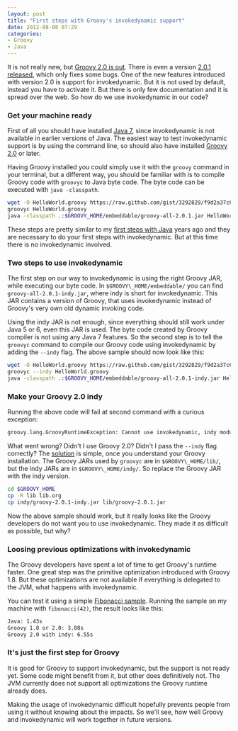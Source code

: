 ```yaml
---
layout: post
title: "First steps with Groovy's invokedynamic support"
date: 2012-08-08 07:29
categories:
- Groovy
- Java
---
```


It is not really new, but
[Groovy 2.0 is out](http://docs.codehaus.org/display/GROOVY/2012/06/28/Groovy+2.0+released).
There is even a version
[2.0.1 released](http://docs.codehaus.org/display/GROOVY/2012/06/28/Groovy+2.0+released),
which only fixes some bugs. One of the new features introduced with
version 2.0 is support for invokedynamic. But it is not used by
default, instead you have to activate it. But there is only few
documentation and it is spread over the web. So how do we use
invokedynamic in our code?

### Get your machine ready

First of all you should have installed
[Java 7](http://www.oracle.com/technetwork/java/javase/downloads/index.html),
since invokedynamic is not available in earlier versions of Java. The
easiest way to test invokedynamic support is by using the command
line, so should also have installed
[Groovy 2.0](http://groovy.codehaus.org/Download) or later.

Having Groovy installed you could simply use it with the ```groovy```
command in your terminal, but a different way, you should be familiar
with is to compile Groovy code with ```groovyc``` to Java byte code. The
byte code can be executed with ```java -classpath```.

```sh
wget -O HelloWorld.groovy https://raw.github.com/gist/3292829/f9d2a37c6cdc45570aab1bf0ce665262899a0dde/HelloWorld.java
groovyc HelloWorld.groovy
java -classpath .:$GROOVY_HOME/embeddable/groovy-all-2.0.1.jar HelloWorld
```

These steps are pretty similar to my
[first steps with Java](https://gist.github.com/3292829) years ago and
they are necessary to do your first steps with invokedynamic. But at
this time there is no invokedynamic involved.

### Two steps to use invokedynamic

The first step on our way to invokedynamic is using the right Groovy
JAR, while executing our byte code. In ```$GROOVY\_HOME/embeddable/``` you
can find ```groovy-all-2.0.1-indy.jar```, where indy is short for
invokedynamic. This JAR contains a version of Groovy, that uses
invokedynamic instead of Groovy's very own old dynamic invoking code.

Using the indy JAR is not enough, since everything should still work
under Java 5 or 6, even this JAR is used. The byte code created by
Groovy compiler is not using any Java 7 features. So the second step
is to tell the ```groovyc``` command to compile our Groovy code using
invokedynamic by adding the ```--indy``` flag. The above sample should now
look like this:

```sh
wget -O HelloWorld.groovy https://raw.github.com/gist/3292829/f9d2a37c6cdc45570aab1bf0ce665262899a0dde/HelloWorld.java
groovyc --indy HelloWorld.groovy
java -classpath .:$GROOVY_HOME/embeddable/groovy-all-2.0.1-indy.jar HelloWorld
```

### Make your Groovy 2.0 indy

Running the above code will fail at second command with a curious
exception:

```sh
groovy.lang.GroovyRuntimeException: Cannot use invokedynamic, indy module was excluded from this build.
```

What went wrong? Didn't I use Groovy 2.0? Didn't I pass the ```--indy```
flag correctly? The
[solution](http://permalink.gmane.org/gmane.comp.lang.groovy.devel/26698)
is simple, once you understand your Groovy installation. The Groovy
JARs used by ```groovyc``` are in ```$GROOVY\_HOME/lib/```, but the indy JARs
are in ```$GROOVY\_HOME/indy/```. So replace the Groovy JAR with the indy
version.

```sh
cd $GROOVY_HOME
cp -R lib lib.org
cp indy/groovy-2.0.1-indy.jar lib/groovy-2.0.1.jar
```

Now the above sample should work, but it really looks like the Groovy
developers do not want you to use invokedynamic. They made it as
difficult as possible, but why?

### Loosing previous optimizations with invokedynamic

The Groovy developers have spent a lot of time to get Groovy's runtime
faster. One great step was the primitive optimization introduced with
Groovy 1.8. But these optimizations are not available if everything is
delegated to the JVM, what happens with invokedynamic.

You can test it using a simple
[Fibonacci sample](https://gist.github.com/3293383). Running the
sample on my machine with ```fibonacci(42)```, the result looks like this:

```sh
Java: 1.43s
Groovy 1.8 or 2.0: 3.08s
Groovy 2.0 with indy: 6.55s
```

### It's just the first step for Groovy

It is good for Groovy to support invokedynamic, but the support is not
ready yet. Some code might benefit from it, but other does
definitively not. The JVM currently does not support all optimizations
the Groovy runtime already does.

Making the usage of invokedynamic difficult hopefully prevents people
from using it without knowing about the impacts. So we'll see, how
well Groovy and invokedynamic will work together in future versions.
